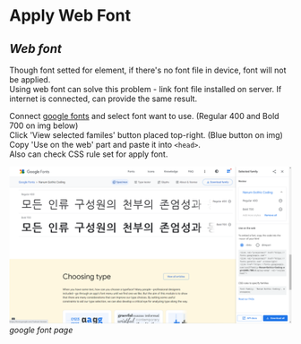 # Apply Web Font

## *Web font*
Though font setted for element, if there's no font file in device, font will not be applied.  
Using web font can solve this problem - link font file installed on server. If internet is connected, can provide the same result.   

Connect [google fonts](fonts.google.com) and select font want to use. (Regular 400 and Bold 700 on img below)   
Click 'View selected familes' button placed top-right.
(Blue button on img)   
Copy 'Use on the web' part and paste it into ```<head>```.   
Also can check CSS rule set for apply font.

![](img01.png)
*google font page*